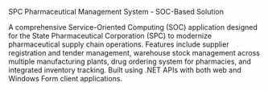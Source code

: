 SPC Pharmaceutical Management System - SOC-Based Solution

A comprehensive Service-Oriented Computing (SOC) application designed for the State Pharmaceutical Corporation (SPC) to modernize pharmaceutical supply chain operations. Features include supplier registration and tender management, warehouse stock management across multiple manufacturing plants, drug ordering system for pharmacies, and integrated inventory tracking. Built using .NET APIs with both web and Windows Form client applications.
